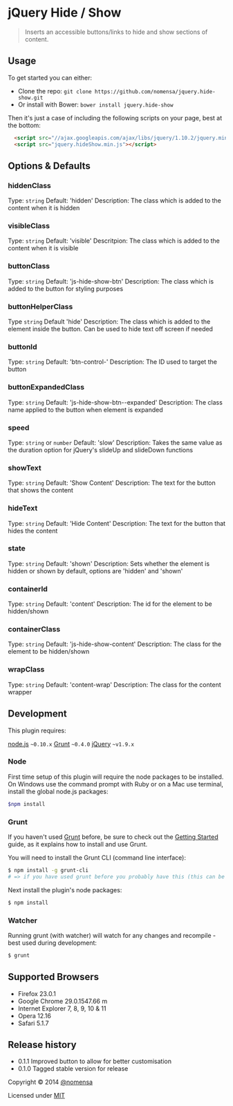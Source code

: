 # jQuery Hide / Show

> Inserts an accessible buttons/links to hide and show sections of content.


## Usage

To get started you can either:

 - Clone the repo: `git clone https://github.com/nomensa/jquery.hide-show.git`
 - Or install with Bower: `bower install jquery.hide-show`

Then it's just a case of including the following scripts on your page, best at the bottom:

```html
  <script src="//ajax.googleapis.com/ajax/libs/jquery/1.10.2/jquery.min.js"></script>
  <script src="jquery.hideShow.min.js"></script>
```


## Options & Defaults

### hiddenClass

Type: `string`
Default: 'hidden'
Description: The class which is added to the content when it is hidden

### visibleClass

Type: `string`
Default: 'visible'
Descritpion: The class which is added to the content when it is visible

### buttonClass

Type: `string`
Default: 'js-hide-show-btn'
Description: The class which is added to the button for styling purposes

### buttonHelperClass

Type `string`
Default 'hide'
Description: The class which is added to the element inside the button. Can be used to hide text off screen if needed

### buttonId

Type: `string`
Default: 'btn-control-'
Description: The ID used to target the button

### buttonExpandedClass

Type: `string`
Default: 'js-hide-show-btn--expanded'
Description: The class name applied to the button when element is expanded

### speed

Type: `string` or `number`
Default: 'slow'
Description: Takes the same value as the duration option for jQuery's slideUp and slideDown functions

### showText

Type: `string`
Default: 'Show Content'
Description: The text for the button that shows the content

### hideText

Type: `string`
Default: 'Hide Content'
Description: The text for the button that hides the content

### state
Type: `string`
Default: 'shown'
Description: Sets whether the element is hidden or shown by default, options are 'hidden' and 'shown'

### containerId

Type: `string`
Default: 'content'
Description: The id for the element to be hidden/shown

### containerClass

Type: `string`
Default: 'js-hide-show-content'
Description: The class for the element to be hidden/shown

### wrapClass

Type: `string`
Default: 'content-wrap'
Description: The class for the content wrapper

## Development

This plugin requires:

[node.js](http://nodejs.org/) `~0.10.x`
[Grunt](http://gruntjs.com/) `~0.4.0`
[jQuery](http://jquery.com) `~v1.9.x`

### Node
First time setup of this plugin will require the node packages to be installed. On Windows use the command prompt with Ruby or on a Mac use terminal, install the global node.js packages:

```bash
$npm install
```

### Grunt
If you haven't used [Grunt](http://gruntjs.com/) before, be sure to check out the [Getting Started](http://gruntjs.com/getting-started) guide, as it explains how to install and use Grunt.

You will need to install the Grunt CLI (command line interface):

```bash
$ npm install -g grunt-cli
# => if you have used grunt before you probably have this (this can be run from any directory)
```

Next install the plugin's node packages:

```bash
$ npm install
```

### Watcher

Running grunt (with watcher) will watch for any changes and recompile - best used during development:

```bash
$ grunt
```

## Supported Browsers
* Firefox 23.0.1
* Google Chrome 29.0.1547.66 m
* Internet Explorer 7, 8, 9, 10 & 11
* Opera 12.16
* Safari 5.1.7


## Release history

 - 0.1.1 Improved button to allow for better customisation
 - 0.1.0 Tagged stable version for release

Copyright &copy; 2014 [@nomensa](http://nomensa.com)

Licensed under [MIT](http://opensource.org/licenses/mit-license.php)